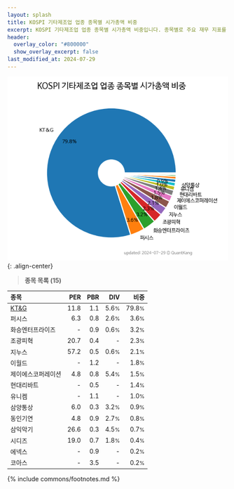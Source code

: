 ```yaml
---
layout: splash
title: KOSPI 기타제조업 업종 종목별 시가총액 비중
excerpt: KOSPI 기타제조업 업종 종목별 시가총액 비중입니다. 종목별로 주요 재무 지표를 함께 표시합니다.
header:
  overlay_color: "#800000"
  show_overlay_excerpt: false
last_modified_at: 2024-07-29
---
```



![KOSPI 기타제조업 업종 종목별 시가총액 비중](/stats/sector/images/kospi_업종_기타제조업_종목.png){: .align-center}


> **종목 목록 (15)**<a id="list"></a>

| **종목** | **PER** | **PBR** | **DIV** | **비중** |
| :------- | ------: | ------: | ------: | -------: |
| [KT&G](/033780/) | 11.8 | 1.1 | 5.6<small>%</small> | 79.8<small>%</small> |
| 퍼시스 | 6.3 | 0.8 | 2.6<small>%</small> | 3.6<small>%</small> |
| 화승엔터프라이즈 | - | 0.9 | 0.6<small>%</small> | 3.2<small>%</small> |
| 조광피혁 | 20.7 | 0.4 | - | 2.3<small>%</small> |
| 지누스 | 57.2 | 0.5 | 0.6<small>%</small> | 2.1<small>%</small> |
| 이월드 | - | 1.2 | - | 1.8<small>%</small> |
| 제이에스코퍼레이션 | 4.8 | 0.8 | 5.4<small>%</small> | 1.5<small>%</small> |
| 현대리바트 | - | 0.5 | - | 1.4<small>%</small> |
| 유니켐 | - | 1.1 | - | 1.0<small>%</small> |
| 삼양통상 | 6.0 | 0.3 | 3.2<small>%</small> | 0.9<small>%</small> |
| 동인기연 | 4.8 | 0.9 | 2.7<small>%</small> | 0.8<small>%</small> |
| 삼익악기 | 26.6 | 0.3 | 4.5<small>%</small> | 0.7<small>%</small> |
| 시디즈 | 19.0 | 0.7 | 1.8<small>%</small> | 0.4<small>%</small> |
| 에넥스 | - | 0.9 | - | 0.2<small>%</small> |
| 코아스 | - | 3.5 | - | 0.2<small>%</small> |

{% include commons/footnotes.md %}